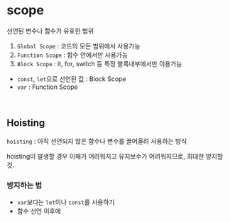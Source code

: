 # scope

선언된 변수나 함수가 유효한 범위

1. `Global Scope` : 코드의 모든 범위에서 사용가능
2. `Function Scope` : 함수 안에서만 사용가능
3. `Block Scope` : it, for, switch 등 특정 블록내부에서만 이용가능


- `const`, `let`으로 선언된 값 : Block Scope
- `var` : Function Scope

<br/>

## Hoisting

`hoisting` : 아직 선언되지 않은 함수나 변수를 끌어올려 사용하는 방식

hoisting이 발생할 경우 이해가 어려워지고 유지보수가 어려워지므로, 최대한 방지할 것.

### 방지하는 법

- `var`보다는 `let`이나 `const`를 사용하기
- 함수 선언 이후에 












